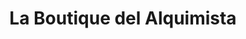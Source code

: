 ---
title: "La Boutique del Alquimista"
url: /conil-de-la-frontera/la-boutique-del-alquimista/
shop: Massage
---